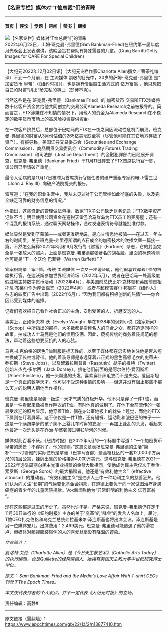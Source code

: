### 【名家专栏】媒体对“T恤总裁”们的青睐

---

#### [首页](../../../..?n13877410) &nbsp;|&nbsp; [评论](../../../../../epoch-comment?n13877410) &nbsp;|&nbsp; [专题](../../../../../epoch-special?n13877410) &nbsp;|&nbsp; [禁闻](../../../../../epoch-news?n13877410) &nbsp;|&nbsp; [禁书](../../../../../books?n13877410) &nbsp;|&nbsp; [翻墙](https://github.com/gfw-breaker/nogfw/blob/master/README.md?n13877410)


<div><img alt="【名家专栏】媒体对“T恤总裁”们的青睐" class="attachment-djy_600_400 size-djy_600_400 wp-post-image" src="https://i.epochtimes.com/assets/uploads/2022/12/id13877478-GettyImages-1241501493_web-1200x750-600x400.jpg"/>
<div class="caption">
 2022年6月23日，山姆‧班克曼-弗里德(Sam Bankman-Fried)在纽约第一届年度月光晚会上发表演讲，该晚会旨在帮助有特殊需要的儿童。(Craig Barritt/Getty Images for CARE For Special Children)
</div></div><hr/><div class="post_content" id="artbody" itemprop="articleBody">
 <!-- article content begin -->
 <p>
  【大纪元2022年12月02日讯】（大纪元专栏作家Charlotte Allen撰文／曹茶礼编译）不到一个月前，在
  <ok href="https://www.epochtimes.com/gb/tag/%E4%B8%BB%E6%B5%81%E5%AA%92%E4%BD%93.html">
   主流媒体
  </ok>
  崇敬的目光中，30岁的萨姆‧
  <ok href="https://www.epochtimes.com/gb/tag/%E7%8F%AD%E5%85%8B%E6%9B%BC-%E5%BC%97%E9%87%8C%E5%BE%B7.html">
   班克曼-弗里德
  </ok>
  是“
  <ok href="https://www.epochtimes.com/gb/tag/%E5%8A%A0%E5%AF%86%E8%B4%A7%E5%B8%81.html">
   加密货币
  </ok>
  皇帝”（《纽约时报》），也是拥有僧侣般生活方式的
  <ok href="https://www.epochtimes.com/gb/tag/%E4%BA%BF%E4%B8%87%E5%AF%8C%E7%BF%81.html">
   亿万富翁
  </ok>
  ，他只想把自己的财富“捐出”给无私的事业（彭博市场）。
 </p>
 <p>
  当然这些是在
  <ok href="https://www.epochtimes.com/gb/tag/%E7%8F%AD%E5%85%8B%E6%9B%BC-%E5%BC%97%E9%87%8C%E5%BE%B7.html">
   班克曼-弗里德
  </ok>
  （Bankman Fried）的
  <ok href="https://www.epochtimes.com/gb/tag/%E5%8A%A0%E5%AF%86%E8%B4%A7%E5%B8%81.html">
   加密货币
  </ok>
  交易所FTX涉嫌将数十亿客户资金贷给他共同创立的交易公司Alameda Research之前被报导的。简而言之，FTX涉嫌在不知情的情况下，用他人的资金为Alameda Research在不稳定的数字货币市场上的高风险投资提供资金。
 </p>
 <p>
  在一次客户挤兑后，总部位于巴哈马的FTX在一夜之间因流动性危机而崩溃。班克曼-弗里德的财富从3月份估值的265亿美元跌至零（尽管他可能在其它地方存放了资产）。有报导称，美国证券交易委员会（Securities and Exchange Commission）、商品期货交易委员会（Commodity Futures Trading Commission）和司法部（Justice Department）的金融犯罪部门已经展开调查，班克曼-弗里德（Bankman Fried）于11月11日辞去了FTX首席执行官一职，该公司已申请破产重组。
 </p>
 <p>
  最令人诟病的是11月17日被聘为首席执行官继任者的破产重组专家约翰‧J‧雷三世（John J. Ray III）向破产法院提交的报告。
 </p>
 <p>
  雷写道：“在我的职业生涯中，我从未见过对于公司管控如此彻底的失败，以及完全缺乏可靠的财务信息的情况。”
 </p>
 <p>
  他指出，这些怪诞的管理做法包括，数家FTX子公司缺乏财务记录；FTX数字资产记账不当；明显使用公司资金在避税天堂巴哈马群岛为FTX员工购买房屋；还有一个混乱的报销系统，通过聊天网站操作，通过发送表情符号就能批准付款。
 </p>
 <p>
  媒体显然是受到了蒙骗——或者更准确地说，是心甘情愿地被骗——在过去一年左右的时间里，关于班克曼-弗里德所谓的点石成金的加密技术的吹捧文章一篇接一篇。不然怎么解释2022年8月和9月发行的《财富》（Fortune）杂志，它的封面完全是一张放大的照片，上面是班克曼-弗里德那张著名的胡茬脸，里面的标题猜测他可能是“下一个沃伦‧巴菲特（Warren Buffett）”？
 </p>
 <p>
  答案很简单：穿T恤。传统
  <ok href="https://www.epochtimes.com/gb/tag/%E4%B8%BB%E6%B5%81%E5%AA%92%E4%BD%93.html">
   主流媒体
  </ok>
  一次又一次地证明，他们很喜欢穿着T恤的首席执行官。在达沃斯参加世界经济论坛（2022年5月），或者在巴哈马一处高级度假胜地主持数字货币活动（2022年4月），与美国前总统比尔‧克林顿和英国前首相托尼‧布莱尔作为座谈嘉宾（2022年4月），或者与超模吉赛尔‧邦辰在《纽约人》杂志的四页广告中出现（2022年6月）：“因为我们都有积极创新的热情”——你会因此受到媒体的追捧。
 </p>
 <p>
  记者们喜欢把自己看作社会正义的主角，安慰受苦的人，折磨安逸的人。
 </p>
 <p>
  事实上，正如伊夫林‧沃（Evelyn Waugh）早在1938年的讽刺小说《独家新闻》（Scoop）中所指出的那样，大多数都是崇拜名人的乌合之众，都在追逐同样的故事。拍成功人士马屁是他们的惯用伎俩。因此，藐视传统的商务着装规范的想法，牵动着这些想要反抗的人的心弦。
 </p>
 <p>
  马克‧扎克伯格的灰色T恤制服是标志性的，以至于媒体都在忠实地关注他是否从短袖换成了长袖或背带。他的着装导师是永远穿着非正式的黑色高领毛衣的史蒂夫‧乔布斯（Steve Jobs），以及留着拉斯普京（Rasputin）胡子的推特（Twitter）创始人杰克‧多尔西（Jack Dorsey）。排在他们前面的是阿尔伯特‧爱因斯坦（Albert Einstein），他一头飘逸的头发，喜欢穿针织毛衣而不是夹克。爱因斯坦是一个真正的数学天才，他可以不受这种事情的影响——但这并没有阻止那些不那么天才的聪明人把他当作榜样。
 </p>
 <p>
  班克曼-弗里德是服装—叛逆—天才气质的终极升华。他不只是穿了一件T恤，而且是一件看起来像被当作睡衣的T恤。有时他真的做到了。在他下台前流传的一张最受欢迎的照片显示，他穿着T恤，躺在办公室地板上的枕头上睡觉，而他的FTX下属则在盯着屏幕。这不仅仅是一件T恤，还有短裤、运动鞋和皱巴巴的袜子——这是一个蹒跚学步的孩子爬不上婴儿车时穿的衣服——再加上蓬乱的头发，看起来他最近一次洗头是在乔治‧华盛顿渡过特拉华河的时候。
 </p>
 <p>
  媒体对此百看不厌。《纽约时报》在2022年5月的一个标题中写道：“一个加密货币皇帝的愿景：不穿裤子，他的规则。”这篇文章表扬班克曼-弗里德的生活“简朴”——尽管他的实际住所是拿骚（巴拿马首都）最高档社区的一套12,000平方英尺的顶层公寓，挂牌出售的价格接近4,000万美元。这与班克曼-弗里德在2021—2022年选举周期向民主党事业捐赠的金额大致相同，使他成为民主党仅次于乔治‧索罗斯（George Soros）的最大捐赠者。他还是“有效利他主义”（effective altruism）的推动者。“有效利他主义”是进步人士中一种功利主义的慈善狂热，他们认为向关注“长期”的气候变化基金会捐款，在道德上要优于向一家试图治疗身患癌症的青少年的儿童医院捐款。Vox新闻称他为“异常鲜明的利他主义
  <ok href="https://www.epochtimes.com/gb/tag/%E4%BA%BF%E4%B8%87%E5%AF%8C%E7%BF%81.html">
   亿万富翁
  </ok>
  ”。
 </p>
 <p>
  现在这些都是过去的历史了。虽然也许不是。严格来说，班克曼-弗里德仍在定于11月30日举行的《纽约时报》主办的关于“变革”的“峰会”的发言人名单上。届时，T恤CEO扎克伯格和乌克兰总统弗拉基米尔‧泽连斯基也将出席会议。泽连斯基是另一位媒体宠儿。出席费用：2,499美元。班克曼-弗里德可能遭遇了他的滑铁卢，但媒体对藐视服装惯例的人的喜爱丝毫没有降温的迹象。
 </p>
 <p>
  <em>
   作者简介：
  </em>
 </p>
 <p>
  <em>
   夏洛特‧艾伦（Charlotte Allen）是《今日天主教艺术》（Catholic Arts Today）的执行编辑，也是Quillette的经常撰稿人。她拥有美国天主教大学中世纪研究博士学位。
  </em>
 </p>
 <p>
  <em>
   原文：
   <ok href="https://www.theepochtimes.com/sam-bankman-fried-and-the-medias-love-affair-with-t-shirt-ceos_4878114.html" rel="noopener noreferrer" target="_blank">
    Sam Bankman-Fried and the Media’s Love Affair With T-shirt CEOs
   </ok>
   刊登于The Epoch Times。
  </em>
 </p>
 <p>
  <em>
   本文仅代表作者的个人观点，并不一定代表《大纪元时报》的立场。
  </em>
 </p>
 <p>
  责任编辑：高静#
 </p>
 <!-- article content end -->
 <div id="below_article_ad">
 </div>
</div>


---

原文链接（需翻墙）：https://www.epochtimes.com/gb/22/12/2/n13877410.htm